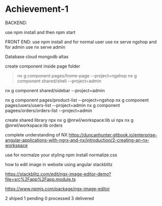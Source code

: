 # Achievement-1

BACKEND:

use npm install and then npm start



FRONT END:
use npm install and for normal user use nx serve ngshop
and for admin use nx serve admin
 
 Database cloud mongodb altas



create component inside page folder

>nx g component pages/home-page --project=ngshop
nx g component shared/shell --project=admin

nx g component shared/sidebar --project=admin


nx g component pages/product-list --project=ngshop
nx g component pages/users/users-list --project=admin
nx g component pagees/orders/orders-list --project=admin

create shared library
npx nx g @nrwl/workspace:lib ui
npx nx g @nrwl/workspace:lib orders


complete understanding of NX
https://duncanhunter.gitbook.io/enterprise-angular-applications-with-ngrx-and-nx/introduction/2-creating-an-nx-workspace
 
use for normalze your styling
npm install normalize.css



how to edit image in website using angular stackblitz

https://stackblitz.com/edit/ngx-image-editor-demo?file=src%2Fapp%2Fapp.module.ts

https://www.npmjs.com/package/ngx-image-editor


2 shiped
1 pending
0 processed
3 delivered